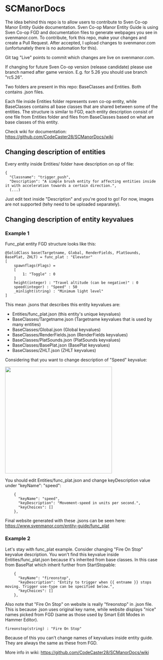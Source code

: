 # SCManorDocs

The idea behind this repo is to allow users to contribute to Sven Co-op Manor Entity Guide documentation.
Sven Co-op Manor Entity Guide is using Sven Co-op FGD and documentation files to generate webpages you see in svenmanor.com.
To contribute, fork this repo, make your changes and create a Pull Request. After accepted, I upload changes to svenmanor.com (unfortunately there is no automation for this).

Git tag "Live" points to commit which changes are live on svenmanor.com.

If changing for future Sven Co-op version (release candidate) please use branch named after game version. E.g. for 5.26 you should use branch "rc5.26".

Two folders are present in this repo: BaseClasses and Entities. Both contains .json files. 

Each file inside Entities folder represents sven co-op entity, while BaseClasses contains all base classes that are shared between some of the entities.
The structure is similar to FGD, each entity description consist of one file from Entities folder and files from BaseClasses based on what are base classes of this entity.

Check wiki for documentation:
https://github.com/CodeCaster28/SCManorDocs/wiki

## Changing description of entities
Every entity inside Entities/ folder have description on op of file:
```
{
  "Classname": "trigger_push",
  "Description": "A simple brush entity for affecting entities inside it with acceleration towards a certain direction.",
  (...)
```
Just edit text inside "Description" and you're good to go! For now, images are not supported (tehy need to be uploaded separately).

## Changing description of entity keyvalues
### Example 1
Func_plat entity FGD structure looks like this:
```
@SolidClass base(Targetname, Global, RenderFields, PlatSounds, BasePlat, ZHLT) = func_plat : "Elevator"
[
	spawnflags(Flags) =
	[
		1: "Toggle" : 0
	]
	height(integer) : "Travel altitude (can be negative)" : 0
	speed(integer) : "Speed" : 50
	_minlight(string) : "Minimum light level"
]
```

This mean .jsons that describes this entity keyvalues are: 
* Entities/func_plat.json  	(this entity's unique keyvalues)
* BaseClasses/Targetname.json	(Targetname keyvalues that is used by many entities)
* BaseClasses/Global.json 	(Global keyvalues)
* BaseClasses/RenderFields.json	(RenderFields keyvalues)
* BaseClasses/PlatSounds.json	(PlatSounds keyvalues)
* BaseClasses/BasePlat.json	(BasePlat keyvalues)
* BaseClasses/ZHLT.json		(ZHLT keyvalues)

Considering that you want to change description of "Speed" keyvalue:

<img src="https://github.com/CodeCaster28/SCManorDocs/assets/16106194/7d26c4f7-0a0a-4571-9908-c47908226169.png" width="350">

You should edit Entities/func_plat.json and change keyDescription value under "keyName": "speed":
```
    {
      "keyName": "speed",
      "keyDescription": "Movement-speed in units per second.",
      "keyChoices": []
    },
```


Final website generated with these .jsons can be seen here: https://www.svenmanor.com/entity-guide/func_plat

### Example 2
Let's stay with func_plat example. Consider changing "Fire On Stop" keyvalue description. You won't find this keyvalue inside Entities/func_plat.json because it's inherited from base classes.
In this case from BasePlat which inherit further from StartStopable:
```
    {
      "keyName": "fireonstop",
      "keyDescription": "Entity to trigger when {{ entname }} stops moving. Trigger use-type can be specified below.",
      "keyChoices": []
    },
```
Also note that "Fire On Stop" on website is really "fireonstop" in .json file. 
This is because .json uses original key name, while website displays "nice" names picked from FGD (same as those used by Smart Edit Modes in Hammer Editor).
```
fireonstop(string) : "Fire On Stop"
```
Because of this you can't change names of keyvalues inside entity guide. They are always the same as these from FGD.

More info in wiki:
https://github.com/CodeCaster28/SCManorDocs/wiki


